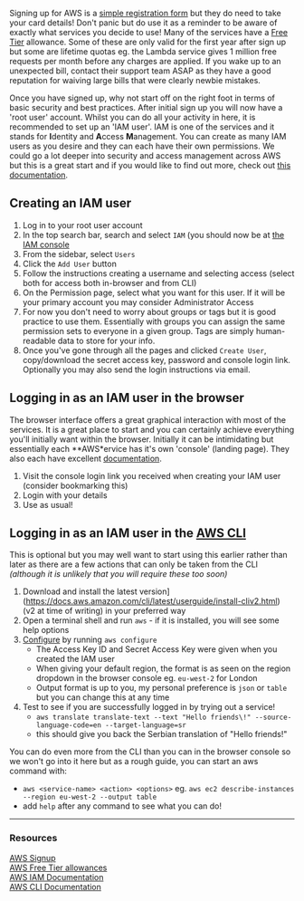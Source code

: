 Signing up for AWS is a [simple registration form](https://portal.aws.amazon.com/billing/signup#/start) but they do need to take your card details! Don't panic but do use it as a reminder to be aware of exactly what services you decide to use! Many of the services have a [Free Tier](https://aws.amazon.com/free/) allowance. Some of these are only valid for the first year after sign up but some are lifetime quotas eg. the Lambda service gives 1 million free requests per month before any charges are applied. If you wake up to an unexpected bill, contact their support team ASAP as they have a good reputation for waiving large bills that were clearly newbie mistakes.

Once you have signed up, why not start off on the right foot in terms of basic security and best practices. After initial sign up you will now have a 'root user' account. Whilst you can do all your activity in here, it is recommended to set up an 'IAM user'. IAM is one of the services and it stands for **I**dentity and **A**ccess **M**anagement. You can create as many IAM users as you desire and they can each have their own permissions. We could go a lot deeper into security and access management across AWS but this is a great start and if you would like to find out more, check out [this documentation](https://aws.amazon.com/iam/).

## Creating an IAM user
1. Log in to your root user account
2. In the top search bar, search and select `IAM` (you should now be at [the IAM console](https://console.aws.amazon.com/iam/home#/home)
3. From the sidebar, select `Users`
4. Click the `Add User` button
5. Follow the instructions creating a username and selecting access (select both for access both in-browser and from CLI)
6. On the Permission page, select what you want for this user. If it will be your primary account you may consider Administrator Access
7. For now you don't need to worry about groups or tags but it is good practice to use them. Essentially with groups you can assign the same permission sets to everyone in a given group. Tags are simply human-readable data to store for your info.
8. Once you've gone through all the pages and clicked `Create User`, copy/download the secret access key, password and console login link. Optionally you may also send the login instructions via email.

## Logging in as an IAM user in the browser
The browser interface offers a great graphical interaction with most of the services. It is a great place to start and you can certainly achieve everything you'll initially want within the browser. Initially it can be intimidating but essentially each **AWS*ervice has it's own 'console' (landing page). They also each have excellent [documentation](https://docs.aws.amazon.com/).
1. Visit the console login link you received when creating your IAM user (consider bookmarking this)
2. Login with your details
3. Use as usual!

## Logging in as an IAM user in the [AWS CLI](https://aws.amazon.com/cli/)
This is optional but you may well want to start using this earlier rather than later as there are a few actions that can only be taken from the CLI *(although it is unlikely that you will require these too soon)*
1. Download and install the latest version](https://docs.aws.amazon.com/cli/latest/userguide/install-cliv2.html) (v2 at time of writing) in your preferred way
2. Open a terminal shell and run `aws` - if it is installed, you will see some help options
3. [Configure](https://docs.aws.amazon.com/cli/latest/userguide/cli-chap-configure.html) by running `aws configure`
    - The Access Key ID and Secret Access Key were given when you created the IAM user
    - When giving your default region, the format is as seen on the region dropdown in the browser console eg. `eu-west-2` for London
    - Output format is up to you, my personal preference is `json` or `table` but you can change this at any time
4. Test to see if you are successfully logged in by trying out a service!
    - `aws translate translate-text --text "Hello friends\!" --source-language-code=en --target-language=sr`
    - this should give you back the Serbian translation of "Hello friends!"


You can do even more from the CLI than you can in the browser console so we won't go into it here but as a rough guide, you can start an aws command with:
- `aws <service-name> <action> <options>` eg. `aws ec2 describe-instances --region eu-west-2 --output table`
- add `help` after any command to see what you can do!

***

### Resources
[AWS Signup](https://portal.aws.amazon.com/billing/signup#/start) \
[AWS Free Tier allowances](https://aws.amazon.com/free/) \
[AWS IAM Documentation](https://docs.aws.amazon.com/iam/index.html) \
[AWS CLI Documentation](https://docs.aws.amazon.com/cli/index.html)